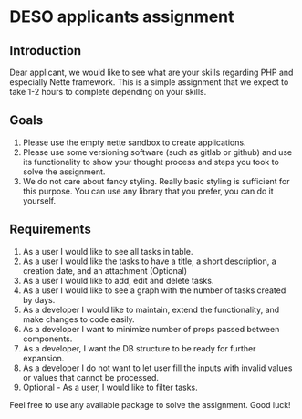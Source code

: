 # DESO applicants assignment
## Introduction
Dear applicant, we would like to see what are your skills regarding PHP and especially Nette framework. 
This is a simple assignment that we expect to take 1-2 hours to complete depending on your skills.

## Goals
<ol>
<li>Please use the empty nette sandbox to create applications.</li>
<li>Please use some versioning software (such as gitlab or github) and use its functionality to show your thought 
process and steps you took to solve the assignment.</li>
<li>We do not care about fancy styling. Really basic styling is sufficient for this purpose. 
You can use any library that you prefer, you can do it yourself.</li>
</li>
</ol>

## Requirements
<ol>
<li>As a user I would like to see all tasks in table.</li>
<li>As a user I would like the tasks to have a title, a short description, a creation date, and an attachment (Optional)</li>
<li>As a user I would like to add, edit and delete tasks.</li>
<li>As a user I would like to see a graph with the number of tasks created by days.</li>
<li>As a developer I would like to maintain, extend the functionality, and make changes to code easily.</li>
<li>As a developer I want to minimize number of props passed between components.</li>
<li>As a developer, I want the DB structure to be ready for further expansion. </li>
<li>As a developer I do not want to let user fill the inputs with invalid values or values that cannot be processed.</li>
<li>Optional - As a user, I would like to filter tasks.</li>
</ol>

Feel free to use any available package to solve the assignment. Good luck!
